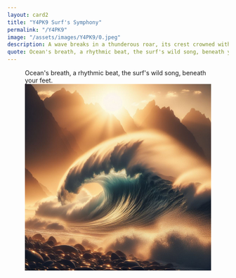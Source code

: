 ```yaml
---
layout: card2
title: "Y4PK9 Surf's Symphony"
permalink: "/Y4PK9"
image: "/assets/images/Y4PK9/0.jpeg"
description: A wave breaks in a thunderous roar, its crest crowned with sunlight, its crash a symphony of wind and water.
quote: Ocean's breath, a rhythmic beat, the surf's wild song, beneath your feet.
---
```


<figure>
  <figcaption>Ocean's breath, a rhythmic beat, the surf's wild song, beneath your feet.</figcaption>
  <img src="/assets/images/Y4PK9/0.jpeg" alt="A wave breaks in a thunderous roar, its crest crowned with sunlight, its crash a symphony of wind and water." title="A wave breaks in a thunderous roar, its crest crowned with sunlight, its crash a symphony of wind and water.">
</figure>

